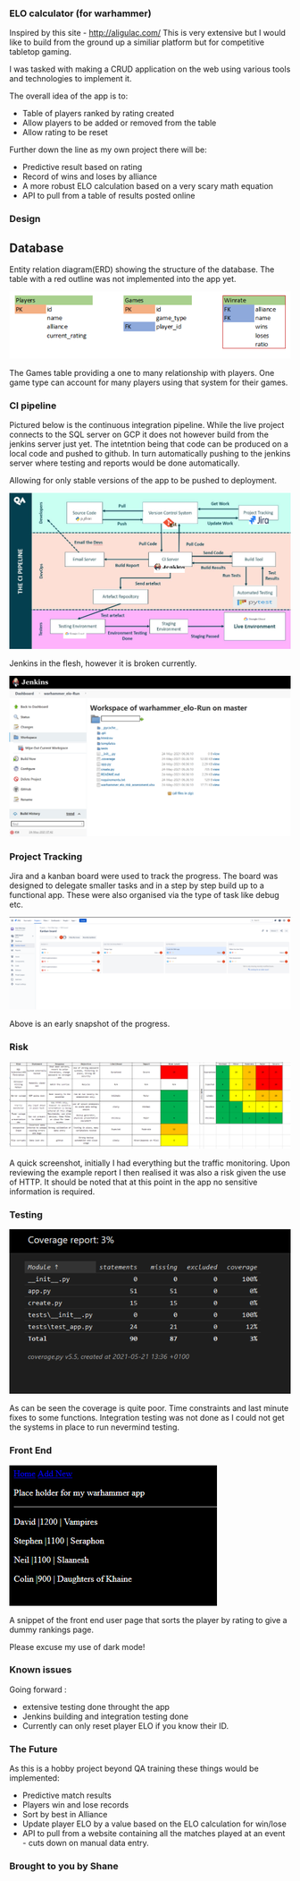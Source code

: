 ### ELO calculator (for warhammer)


 Inspired by this site - http://aligulac.com/
This is very extensive but I would like to build from the ground up a similiar platform but for competitive tabletop gaming.

I was tasked with making a CRUD application on the web using various tools and technologies to implement it. 

The overall idea of the app is to:

* Table of players ranked by rating created
* Allow players to be added or removed from the table
* Allow rating to be reset

Further down the line as my own project there will be:

* Predictive result based on rating
* Record of wins and loses by alliance
* A more robust ELO calculation based on a very scary math equation
* API to pull from a table of results posted online

### Design

## Database 

Entity relation diagram(ERD) showing the structure of the database. The table with a red outline was not implemented into the app yet.

![image](ERD.png)

The Games table providing a one to many relationship with players. One game type can account for many players using that system for their games.

### CI pipeline

Pictured below is the continuous integration pipeline. While the live project connects to the SQL server on GCP it does not however build from the jenkins server just yet. The intetntion being that code can be produced on a local code and pushed to github. In turn automatically pushing to the jenkins server where testing and reports would be done automatically.

Allowing for only stable versions of the app to be pushed to deployment.


![image](pipeline.png)

Jenkins in the flesh, however it is broken currently.

![image](jenkins.png)

### Project Tracking

Jira and a kanban board were used to track the progress. The board was designed to delegate smaller tasks and in a step by step build up to a functional app. These were also organised via the type of task like debug etc.

![image](Jira.png)

Above is an early snapshot of the progress.

### Risk

![image](risk.png)

A quick screenshot, initially I had everything but the traffic monitoring. Upon reviewing the example report I then realised it was also a risk given the use of HTTP. It should be noted that at this point in the app no sensitive information is required.

### Testing

![image](pytest_cov.png)

As can be seen the coverage is quite poor. Time constraints and last minute fixes to some functions. Integration testing was not done as I could not get the systems in place to run nevermind testing.

### Front End

![image](front.png)

A snippet of the front end user page that sorts the player by rating to give a dummy rankings page.

Please excuse my use of dark mode!

### Known issues

Going forward : 

* extensive testing done throught the app
* Jenkins building and integration testing done
* Currently can only reset player ELO if you know their ID.


### The Future

As this is a hobby project beyond QA training these things would be implemented:

* Predictive match results
* Players win and lose records
* Sort by best in Alliance
* Update player ELO by a value based on the ELO calculation for win/lose
* API to pull from a website containing all the matches played at an event - cuts down on manual data entry.

### Brought to you by Shane